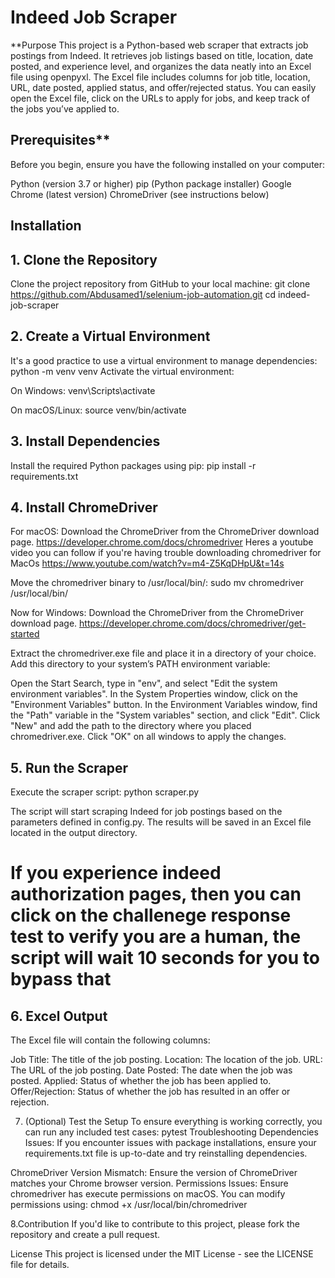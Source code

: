 # Indeed Job Scraper
**Purpose
This project is a Python-based web scraper that extracts job postings from Indeed. It retrieves job listings based on title, location, date posted, and experience level, and organizes the data neatly into an Excel file using openpyxl. The Excel file includes columns for job title, location, URL, date posted, applied status, and offer/rejected status. You can easily open the Excel file, click on the URLs to apply for jobs, and keep track of the jobs you’ve applied to.

## Prerequisites**
Before you begin, ensure you have the following installed on your computer:

Python (version 3.7 or higher)
pip (Python package installer)
Google Chrome (latest version)
ChromeDriver (see instructions below)

## Installation
## 1. Clone the Repository
Clone the project repository from GitHub to your local machine:
git clone https://github.com/Abdusamed1/selenium-job-automation.git
cd indeed-job-scraper

## 2. Create a Virtual Environment
It's a good practice to use a virtual environment to manage dependencies:
python -m venv venv
Activate the virtual environment:

On Windows:
venv\Scripts\activate

On macOS/Linux:
source venv/bin/activate

## 3. Install Dependencies
Install the required Python packages using pip:
pip install -r requirements.txt

## 4. Install ChromeDriver
For macOS:
Download the ChromeDriver from the ChromeDriver download page.
https://developer.chrome.com/docs/chromedriver
Heres a youtube video you can follow if you're having trouble downloading chromedriver for MacOs
https://www.youtube.com/watch?v=m4-Z5KqDHpU&t=14s

Move the chromedriver binary to /usr/local/bin/:
sudo mv chromedriver /usr/local/bin/

Now for Windows:
Download the ChromeDriver from the ChromeDriver download page.
https://developer.chrome.com/docs/chromedriver/get-started

Extract the chromedriver.exe file and place it in a directory of your choice.
Add this directory to your system’s PATH environment variable:

Open the Start Search, type in "env", and select "Edit the system environment variables".
In the System Properties window, click on the "Environment Variables" button.
In the Environment Variables window, find the "Path" variable in the "System variables" section, and click "Edit".
Click "New" and add the path to the directory where you placed chromedriver.exe.
Click "OK" on all windows to apply the changes.

## 5. Run the Scraper
Execute the scraper script:
python scraper.py

The script will start scraping Indeed for job postings based on the parameters defined in config.py. The results will be saved in an Excel file located in the output directory.

# If you experience indeed authorization pages, then you can click on the challenege response test to verify you are a human, the script will wait 10 seconds for you to bypass that



## 6. Excel Output
The Excel file will contain the following columns:

Job Title: The title of the job posting.
Location: The location of the job.
URL: The URL of the job posting.
Date Posted: The date when the job was posted.
Applied: Status of whether the job has been applied to.
Offer/Rejection: Status of whether the job has resulted in an offer or rejection.

7. (Optional) Test the Setup
To ensure everything is working correctly, you can run any included test cases:
pytest
Troubleshooting
Dependencies Issues: If you encounter issues with package installations, ensure your requirements.txt file is up-to-date and try reinstalling dependencies.

ChromeDriver Version Mismatch: Ensure the version of ChromeDriver matches your Chrome browser version.
Permissions Issues: Ensure chromedriver has execute permissions on macOS. You can modify permissions using:
chmod +x /usr/local/bin/chromedriver

8.Contribution
If you'd like to contribute to this project, please fork the repository and create a pull request.

License
This project is licensed under the MIT License - see the LICENSE file for details.



